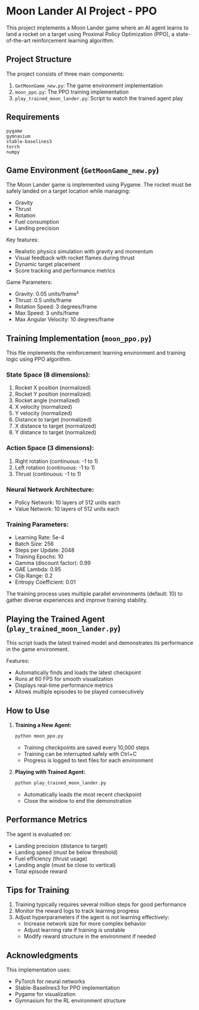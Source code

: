 # Moon Lander AI Project - PPO

This project implements a Moon Lander game where an AI agent learns to land a rocket on a target using Proximal Policy Optimization (PPO), a state-of-the-art reinforcement learning algorithm.

## Project Structure

The project consists of three main components:

1. `GetMoonGame_new.py`: The game environment implementation
2. `moon_ppo.py`: The PPO training implementation
3. `play_trained_moon_lander.py`: Script to watch the trained agent play

## Requirements

```
pygame
gymnasium
stable-baselines3
torch
numpy
```

## Game Environment (`GetMoonGame_new.py`)

The Moon Lander game is implemented using Pygame. The rocket must be safely landed on a target location while managing:

- Gravity
- Thrust
- Rotation
- Fuel consumption
- Landing precision

Key features:
- Realistic physics simulation with gravity and momentum
- Visual feedback with rocket flames during thrust
- Dynamic target placement
- Score tracking and performance metrics

Game Parameters:
- Gravity: 0.05 units/frame²
- Thrust: 0.5 units/frame
- Rotation Speed: 3 degrees/frame
- Max Speed: 3 units/frame
- Max Angular Velocity: 10 degrees/frame

## Training Implementation (`moon_ppo.py`)

This file implements the reinforcement learning environment and training logic using PPO algorithm.

### State Space (8 dimensions):
1. Rocket X position (normalized)
2. Rocket Y position (normalized)
3. Rocket angle (normalized)
4. X velocity (normalized)
5. Y velocity (normalized)
6. Distance to target (normalized)
7. X distance to target (normalized)
8. Y distance to target (normalized)

### Action Space (3 dimensions):
1. Right rotation (continuous: -1 to 1)
2. Left rotation (continuous: -1 to 1)
3. Thrust (continuous: -1 to 1)

### Neural Network Architecture:
- Policy Network: 10 layers of 512 units each
- Value Network: 10 layers of 512 units each

### Training Parameters:
- Learning Rate: 5e-4
- Batch Size: 256
- Steps per Update: 2048
- Training Epochs: 10
- Gamma (discount factor): 0.99
- GAE Lambda: 0.95
- Clip Range: 0.2
- Entropy Coefficient: 0.01

The training process uses multiple parallel environments (default: 10) to gather diverse experiences and improve training stability.

## Playing the Trained Agent (`play_trained_moon_lander.py`)

This script loads the latest trained model and demonstrates its performance in the game environment.

Features:
- Automatically finds and loads the latest checkpoint
- Runs at 60 FPS for smooth visualization
- Displays real-time performance metrics
- Allows multiple episodes to be played consecutively

## How to Use

1. **Training a New Agent:**
   ```bash
   python moon_ppo.py
   ```
   - Training checkpoints are saved every 10,000 steps
   - Training can be interrupted safely with Ctrl+C
   - Progress is logged to text files for each environment

2. **Playing with Trained Agent:**
   ```bash
   python play_trained_moon_lander.py
   ```
   - Automatically loads the most recent checkpoint
   - Close the window to end the demonstration

## Performance Metrics

The agent is evaluated on:
- Landing precision (distance to target)
- Landing speed (must be below threshold)
- Fuel efficiency (thrust usage)
- Landing angle (must be close to vertical)
- Total episode reward

## Tips for Training

1. Training typically requires several million steps for good performance
2. Monitor the reward logs to track learning progress
3. Adjust hyperparameters if the agent is not learning effectively:
   - Increase network size for more complex behavior
   - Adjust learning rate if training is unstable
   - Modify reward structure in the environment if needed

## Acknowledgments

This implementation uses:
- PyTorch for neural networks
- Stable-Baselines3 for PPO implementation
- Pygame for visualization
- Gymnasium for the RL environment structure

